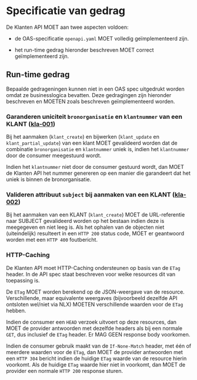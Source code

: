 # Specificatie van gedrag

De Klanten API MOET aan twee aspecten voldoen:

- de OAS-specificatie `openapi.yaml` MOET volledig geïmplementeerd zijn.

- het run-time gedrag hieronder beschreven MOET correct geïmplementeerd zijn.

## Run-time gedrag

Bepaalde gedrageningen kunnen niet in een OAS spec uitgedrukt worden omdat ze businesslogica
bevatten. Deze gedragingen zijn hieronder beschreven en MOETEN zoals beschreven geïmplementeerd
worden.

### **<a name="kla-001">Garanderen uniciteit `bronorganisatie` en `klantnummer` van een KLANT ([kla-001](#kla-001))</a>**

Bij het aanmaken (`klant_create`) en bijwerken (`klant_update` en `klant_partial_update`) van een
klant MOET gevalideerd worden dat de combinatie `bronorganisatie` en `klantnummer` uniek is, indien
het `klantnummer` door de consumer meegestuurd wordt.

Indien het `klantnummer` niet door de consumer gestuurd wordt, dan MOET de Klanten API het nummer
genereren op een manier die garandeert dat het uniek is binnen de bronorganisatie.

### **<a name="kla-002">Valideren attribuut `subject` bij aanmaken van een KLANT ([kla-002](#kla-002))</a>**

Bij het aanmaken van een KLANT (`klant_create`) MOET de URL-referentie naar SUBJECT gevalideerd
worden op het bestaan indien deze is meegegeven en niet leeg is. Als het ophalen van de objecten
niet (uiteindelijk) resulteert in een `HTTP 200` status code, MOET er geantwoord worden met een
`HTTP 400` foutbericht.

### HTTP-Caching

De Klanten API moet HTTP-Caching ondersteunen op basis van de `ETag` header. In de API spec staat
beschreven voor welke resources dit van toepassing is.

De `ETag` MOET worden berekend op de JSON-weergave van de resource. Verschillende, maar equivalente
weergaves (bijvoorbeeld dezelfde API ontsloten wel/niet via NLX) MOETEN verschillende waarden voor
de `ETag` hebben.

Indien de consumer een `HEAD` verzoek uitvoert op deze resources, dan MOET de provider antwoorden
met dezelfde headers als bij een normale `GET`, dus inclusief de `ETag` header. Er MAG GEEN response
body voorkomen.

Indien de consumer gebruik maakt van de `If-None-Match` header, met één of meerdere waarden voor de
`ETag`, dan MOET de provider antwoorden met een `HTTP 304` bericht indien de huidige `ETag` waarde
van de resource hierin voorkomt. Als de huidige `ETag` waarde hier niet in voorkomt, dan MOET de
provider een normale `HTTP 200` response sturen.
